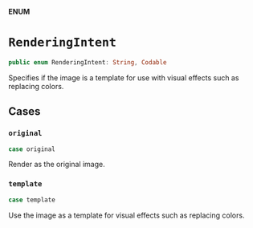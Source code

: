 **ENUM**

# `RenderingIntent`

```swift
public enum RenderingIntent: String, Codable
```

Specifies if the image is a template for use with visual effects such as replacing colors.

## Cases
### `original`

```swift
case original
```

Render as the original image.

### `template`

```swift
case template
```

Use the image as a template for visual effects such as replacing colors.
